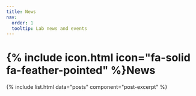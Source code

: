 ```yaml
---
title: News
nav:
  order: 1
  tooltip: Lab news and events
---
```


# {% include icon.html icon="fa-solid fa-feather-pointed" %}News

{% include list.html data="posts" component="post-excerpt" %}
